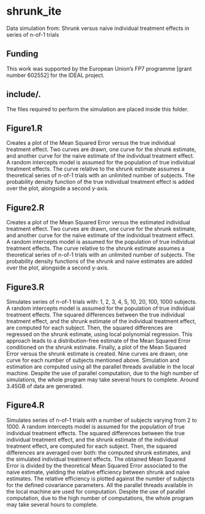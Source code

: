 ﻿# shrunk_ite
Data simulation from: Shrunk versus naive individual treatment effects in series of n-of-1 trials

## Funding
This work was supported by the European Union’s FP7 programme [grant number 602552] for the IDEAL project.

## include/.

The files required to perform the simulation are placed inside this folder.

## Figure1.R

Creates a plot of the Mean Squared Error versus the true individual treatment effect. Two curves are drawn, one curve for the shrunk estimate, and another curve for the naive estimate of the individual treatment effect. A random intercepts model is assumed for the population of true individual treatment effects. The curve relative to the shrunk estimate assumes a theoretical series of n-of-1 trials with an unlimited number of subjects. The probability density function of the true individual treatment effect is added over the plot, alongside a second y-axis.

## Figure2.R

Creates a plot of the Mean Squared Error versus the estimated individual treatment effect. Two curves are drawn, one curve for the shrunk estimate, and another curve for the naive estimate of the individual treatment effect. A random intercepts model is assumed for the population of true individual treatment effects. The curve relative to the shrunk estimate assumes a theoretical series of n-of-1 trials with an unlimited number of subjects. The probability density functions of the shrunk and naive estimates are added over the plot, alongside a second y-axis.

## Figure3.R

Simulates series of n-of-1 trials with: 1, 2, 3, 4, 5, 10, 20, 100, 1000 subjects. A random intercepts model is assumed for the population of true individual treatment effects. The squared differences between the true individual treatment effect, and the shrunk estimate of the individual treatment effect, are computed for each subject. Then, the squared differences are regressed on the shrunk estimate, using local polynomial regression. This approach leads to a distribution-free estimate of the Mean Squared Error conditioned on the shrunk estimate. Finally, a plot of the Mean Squared Error versus the shrunk estimate is created. Nine curves are drawn, one curve for each number of subjects mentioned above. Simulation and estimation are computed using all the parallel threads available in the local machine. Despite the use of parallel computation, due to the high number of simulations, the whole program may take several hours to complete. Around 3.45GB of data are generated.

## Figure4.R

Simulates series of n-of-1 trials with a number of subjects varying from 2 to 1000. A random intercepts model is assumed for the population of true individual treatment effects. The squared differences between the true individual treatment effect, and the shrunk estimate of the individual treatment effect, are computed for each subject. Then, the squared differences are averaged over both: the computed shrunk estimates, and the simulated individual treatment effects. The obtained Mean Squared Error is divided by the theoretical Mean Squared Error associated to the naive estimate, yielding the relative efficiency between shrunk and naive estimates. The relative efficiency is plotted against the number of subjects for the defined covariance parameters. All the parallel threads available in the local machine are used for computation. Despite the use of parallel computation, due to the high number of computations, the whole program may take several hours to complete.

